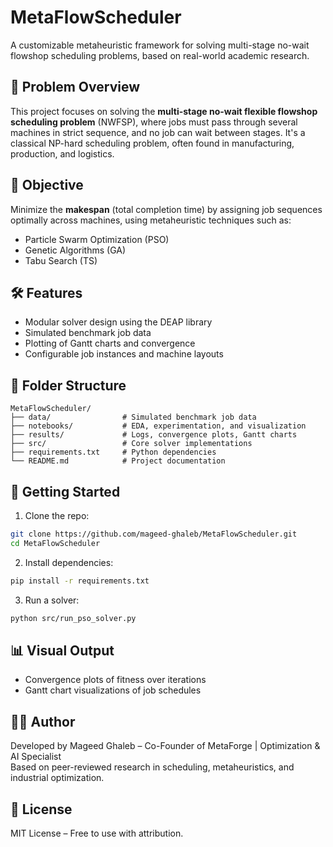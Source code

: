 
# MetaFlowScheduler

A customizable metaheuristic framework for solving multi-stage no-wait flowshop scheduling problems, based on real-world academic research.

## 🧩 Problem Overview

This project focuses on solving the **multi-stage no-wait flexible flowshop scheduling problem** (NWFSP), where jobs must pass through several machines in strict sequence, and no job can wait between stages. It's a classical NP-hard scheduling problem, often found in manufacturing, production, and logistics.

## 🎯 Objective

Minimize the **makespan** (total completion time) by assigning job sequences optimally across machines, using metaheuristic techniques such as:
- Particle Swarm Optimization (PSO)
- Genetic Algorithms (GA)
- Tabu Search (TS)

## 🛠 Features

- Modular solver design using the DEAP library
- Simulated benchmark job data
- Plotting of Gantt charts and convergence
- Configurable job instances and machine layouts

## 📁 Folder Structure

```
MetaFlowScheduler/
├── data/                # Simulated benchmark job data
├── notebooks/           # EDA, experimentation, and visualization
├── results/             # Logs, convergence plots, Gantt charts
├── src/                 # Core solver implementations
├── requirements.txt     # Python dependencies
└── README.md            # Project documentation
```

## 🚀 Getting Started

1. Clone the repo:
```bash
git clone https://github.com/mageed-ghaleb/MetaFlowScheduler.git
cd MetaFlowScheduler
```

2. Install dependencies:
```bash
pip install -r requirements.txt
```

3. Run a solver:
```bash
python src/run_pso_solver.py
```

## 📊 Visual Output

- Convergence plots of fitness over iterations
- Gantt chart visualizations of job schedules

## 👨‍💻 Author

Developed by Mageed Ghaleb – Co-Founder of MetaForge | Optimization & AI Specialist  
Based on peer-reviewed research in scheduling, metaheuristics, and industrial optimization.

## 📄 License

MIT License – Free to use with attribution.
